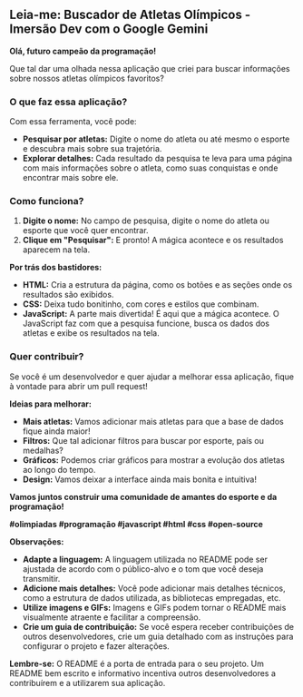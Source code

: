 ## Leia-me: Buscador de Atletas Olímpicos - Imersão Dev com o Google Gemini

**Olá, futuro campeão da programação!**

Que tal dar uma olhada nessa aplicação que criei para buscar informações sobre nossos atletas olímpicos favoritos? 

### **O que faz essa aplicação?**

Com essa ferramenta, você pode:

* **Pesquisar por atletas:** Digite o nome do atleta ou até mesmo o esporte e descubra mais sobre sua trajetória.
* **Explorar detalhes:** Cada resultado da pesquisa te leva para uma página com mais informações sobre o atleta, como suas conquistas e onde encontrar mais sobre ele.

### **Como funciona?**

1. **Digite o nome:** No campo de pesquisa, digite o nome do atleta ou esporte que você quer encontrar.
2. **Clique em "Pesquisar":** E pronto! A mágica acontece e os resultados aparecem na tela.

**Por trás dos bastidores:**

* **HTML:** Cria a estrutura da página, como os botões e as seções onde os resultados são exibidos.
* **CSS:** Deixa tudo bonitinho, com cores e estilos que combinam.
* **JavaScript:** A parte mais divertida! É aqui que a mágica acontece. O JavaScript faz com que a pesquisa funcione, busca os dados dos atletas e exibe os resultados na tela.

### **Quer contribuir?**

Se você é um desenvolvedor e quer ajudar a melhorar essa aplicação, fique à vontade para abrir um pull request! 

**Ideias para melhorar:**

* **Mais atletas:** Vamos adicionar mais atletas para que a base de dados fique ainda maior!
* **Filtros:** Que tal adicionar filtros para buscar por esporte, país ou medalhas?
* **Gráficos:** Podemos criar gráficos para mostrar a evolução dos atletas ao longo do tempo.
* **Design:** Vamos deixar a interface ainda mais bonita e intuitiva!

**Vamos juntos construir uma comunidade de amantes do esporte e da programação!** 

**#olimpiadas #programação #javascript #html #css #open-source**

**Observações:**

* **Adapte a linguagem:** A linguagem utilizada no README pode ser ajustada de acordo com o público-alvo e o tom que você deseja transmitir.
* **Adicione mais detalhes:** Você pode adicionar mais detalhes técnicos, como a estrutura de dados utilizada, as bibliotecas empregadas, etc.
* **Utilize imagens e GIFs:** Imagens e GIFs podem tornar o README mais visualmente atraente e facilitar a compreensão.
* **Crie um guia de contribuição:** Se você espera receber contribuições de outros desenvolvedores, crie um guia detalhado com as instruções para configurar o projeto e fazer alterações.

**Lembre-se:** O README é a porta de entrada para o seu projeto. Um README bem escrito e informativo incentiva outros desenvolvedores a contribuírem e a utilizarem sua aplicação.
